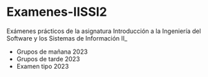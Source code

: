 # Examenes-IISSI2

Exámenes prácticos de la asignatura Introducción a la Ingeniería del Software y los Sistemas de Información II_
  - Grupos de mañana 2023
  - Grupos de tarde 2023
  - Examen tipo 2023
